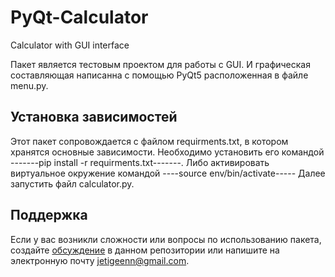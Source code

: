 # PyQt-Calculator
Сalculator with GUI interface

Пакет является тестовым проектом для работы с GUI. И графическая составляющая написанна с 
помощью PyQt5 расположенная в файле menu.py.


## Установка зависимостей

Этот пакет сопровождается с файлом requirments.txt, в котором хранятся основные зависимости. 
Необходимо установить его командой -------pip install -r requirments.txt-------. Либо активировать виртуальное окружение 
командой ----source env/bin/activate----- Далее запустить файл calculator.py.


## Поддержка

Если у вас возникли сложности или вопросы по использованию пакета, создайте 
[обсуждение][] в данном репозитории или напишите на электронную почту 
<jetigeenn@gmail.com>.

[обсуждение]: https://github.com/AJ-Se7eN/PyQt-Calculator/issues
